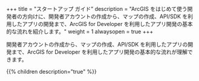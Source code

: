 +++
title = "スタートアップ ガイド"
description = "ArcGIS をはじめて使う開発者の方向けに、開発者アカウントの作成から、マップの作成、API/SDK を利用したアプリの開発まで、ArcGIS for Developer を利用したアプリ開発の基本的な流れを紹介します。"
weight = 1
alwaysopen = true
+++

開発者アカウントの作成から、マップの作成、API/SDK を利用したアプリの開発まで、ArcGIS for Developer を利用したアプリ開発の基本的な流れが理解できます。

{{% children description="true"   %}}
